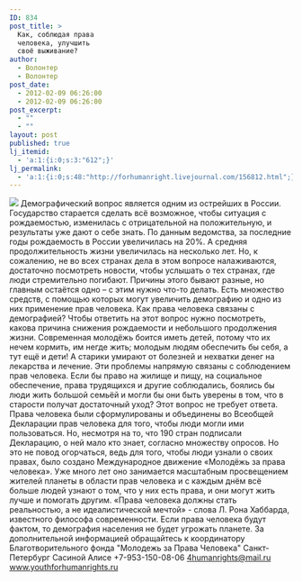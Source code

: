 ```yaml
---
ID: 834
post_title: >
  Как, соблюдая права
  человека, улучшить
  своё выживание?
author:
  - Волонтер
  - Волонтер
post_date:
  - 2012-02-09 06:26:00
  - 2012-02-09 06:26:00
post_excerpt:
  - ""
  - ""
layout: post
published: true
lj_itemid:
  - 'a:1:{i:0;s:3:"612";}'
lj_permalink:
  - 'a:1:{i:0;s:48:"http://forhumanright.livejournal.com/156812.html";}'
---
```


<img src="http://cs5338.vk.com/u132145096/132409092/x_5b26039f.jpg" /> Демографический вопрос является одним из острейших в России. Государство старается сделать всё возможное, чтобы ситуация с рождаемостью, изменилась с отрицательной на положительную, и результаты уже дают о себе знать.
По данным ведомства, за последние годы рождаемость в России увеличилась на 20%. А средняя продолжительность жизни увеличилась на несколько лет. Но, к сожалению, не во всех странах дела в этом вопросе налаживаются, достаточно посмотреть новости, чтобы услышать о тех странах, где люди стремительно погибают. Причины этого бывают разные, но главным остаётся одно – с этим нужно что-то делать. Есть множество средств, с помощью которых могут увеличить демографию и одно из них применение прав человека. Как права человека связаны с демографией? Чтобы ответить на этот вопрос нужно посмотреть, какова причина снижения рождаемости и небольшого продолжения жизни. Современная молодёжь боится иметь детей, потому что их нечем кормить, им негде жить; молодым людям обеспечить бы себя, а тут ещё и дети! А старики умирают от болезней и нехватки денег на лекарства и лечение. Эти проблемы напрямую связаны с соблюдением прав человека. Если бы право на жилище и пищу, на социальное обеспечение, права трудящихся и другие соблюдались, боялись бы люди жить большой семьёй и могли бы они быть уверены в том, что в старости получат достаточный уход? Этот вопрос не требует ответа. 
Права человека были сформулированы и объединены во Всеобщей Декларации прав человека для того, чтобы люди могли ими пользоваться. Но, несмотря на то, что 190 стран подписали Декларацию, о ней мало кто знает, согласно множеству опросов. Но это не повод огорчаться, ведь для того, чтобы люди узнали о своих правах, было создано Международное движение «Молодёжь за права человека». Уже много лет оно занимается масштабным просвещением жителей планеты в области прав человека и с каждым днём всё больше людей узнают о том, что у них есть права, и они могут жить лучше и помогать другим. «Права человека должны стать реальностью, а не идеалистической мечтой» - слова Л. Рона Хаббарда, известного философа современности. Если права человека будут фактом, то демография населения не будет угрожать планете. 
За дополнительной информацией обращайтесь к координатору
Благотворительного фонда
"Молодежь за Права Человека" Санкт-Петербург 
Сасиной Алисе 
+7-953-150-08-06 
4humanrights@mail.ru
www.youthforhumanrights.ru